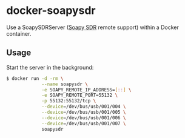 # docker-soapysdr
Use a SoapySDRServer ([Soapy SDR](https://github.com/pothosware/SoapyRemote/wiki) remote support) within a Docker container.

## Usage
Start the server in the background:
```sh
$ docker run -d -rm \
             --name soapysdr \
             -e SOAPY_REMOTE_IP_ADDRESS=[::] \
             -e SOAPY_REMOTE_PORT=55132 \
             -p 55132:55132/tcp \
             --device=/dev/bus/usb/001/004 \
             --device=/dev/bus/usb/001/005 \
             --device=/dev/bus/usb/001/006 \
             --device=/dev/bus/usb/001/007 \
             soapysdr
```
